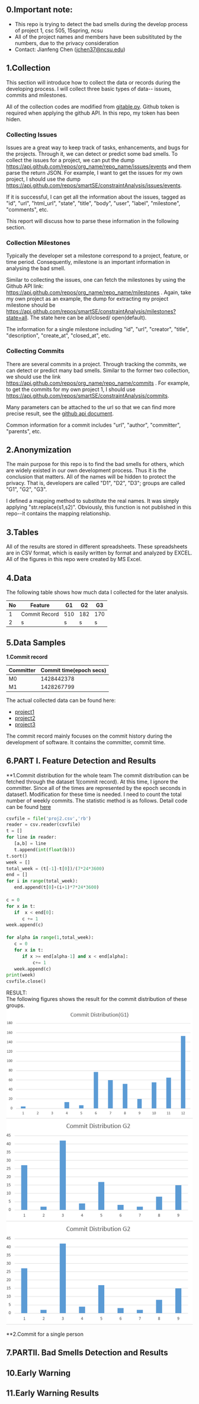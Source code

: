 ## 0.Important note:  
- This repo is trying to detect the bad smells during the develop process of project 1, csc 505, 15spring, ncsu  
- All of the project names and members have been subsitituted by the numbers, due to the privacy consideration  
- Contact: Jianfeng Chen (jchen37@ncsu.edu)

## 1.Collection
This section will introduce how to collect the data or records during the developing process. I will collect three basic types of data-- issues, commits and milestones.  

All of the collection codes are modified from [gitable.py](https://gist.github.com/timm/a87fff1d8f0210372f26). Github token is required when applying the github API. In this repo, my token has been hiden.

### Collecting Issues
Issues are a great way to keep track of tasks, enhancements, and bugs for the projects. Through it, we can detect or predict some bad smells. To collect the issues for a project, we can put the dump https://api.github.com/repos/org_name/repo_name/issues/events and them parse the return JSON. For example, I want to get the issues for my own project, I should use the dump https://api.github.com/repos/smartSE/constraintAnalysis/issues/events.  

If it is successful, I can get all the information about the issues, tagged as "id", "url", "html_url", "state", "title", "body", "user", "label", "milestone", "comments", etc.  

This report will discuss how to parse these information in the following section.

### Collection Milestones
Typically the developer set a milestone correspond to a project, feature, or time period. Consequently, milestone is an important information in analysing the bad smell.

Similar to collecting the issues, one can fetch the milestones by using the Github API link: https://api.github.com/repos/org_name/repo_name/milestones . Again, take my own project as an example, the dump for extracting my project milestone should be https://api.github.com/repos/smartSE/constraintAnalysis/milestones?state=all. The state here can be all/closed/ open(default). 

The information for a single milestone including "id", "url", "creator", "title", "description", "create_at", "closed_at", etc.

### Collecting Commits
There are several commits in a project. Through tracking the commits, we can detect or predict many bad smells.
 Similar to the former two collection, we should use the link https://api.github.com/repos/org_name/repo_name/commits . For example, to get the commits for my own project 1, I should use https://api.github.com/repos/smartSE/constraintAnalysis/commits.

Many parameters can be attached to the url so that we can find more precise result, see the [github api document](https://developer.github.com/v3/repos/commits/).

Common information for a commit includes "url", "author", "committer", "parents", etc. 

## 2.Anonymization
The main purpose for this repo is to find the bad smells for others, which are widely existed in our own development process. Thus it is the conclusion that matters. All of the names will be hidden to protect the privacy. That is, developers are called "D1", "D2", "D3"; groups are called "G1", "G2", "G3".

I defined a mapping method to substitute the real names. It was simply applying "str.replace(s1,s2)". Obviously, this function is not published in this repo--it contains the mapping relationship.

## 3.Tables
All of the results are stored in different spreadsheets. These spreadsheets are in CSV format, which is easily written by format and analyzed by EXCEL. All of the figures in this repo were created by MS Excel. 

## 4.Data
The following table shows how much data I collected for the later analysis.

|No|Feature|G1|G2|G3|
|------|-------|--------------|--------------|--------------|
|1|Commit Record|510|182|170|
|2|s|s|s|s|

## 5.Data Samples

**1.Commit record**

|Committer|Commit time(epoch secs)|
|---------|-----------------------|
|M0|1428442378|
|M1|1428267799|

The actual collected data can be found here:  
* [project1](http://commit/proj1.csv)
* [project2](http://commit/proj2.csv)
* [project3](http://commit/proj3.csv)

The commit record mainly focuses on the commit history during the development of software. It contains the committer, commit time.


## 6.PART I. Feature Detection and Results

**1.Commit distribution for the whole team
The commit distribution can be fetched through the dataset 1(commit record). At this time, I ignore the committer. Since all of the times are represented by the epoch seconds in dataset1. Modification for these time is needed. I need to count the total number of weekly commits. The statistic method is as follows. Detail code can be found [here](http://getCommitDis)

```python
csvfile = file('proj2.csv','rb')
reader = csv.reader(csvfile)
t = []
for line in reader:
   [a,b] = line
   t.append(int(float(b)))
t.sort()
week = []
total_week = (t[-1]-t[0])/(7*24*3600)
end = []
for i in range(total_week):
   end.append(t[0]+(i+1)*7*24*3600)

c = 0
for x in t:
   if  x < end[0]:
      c += 1
week.append(c)

for alpha in range(1,total_week):
   c = 0
   for x in t:
      if x >= end[alpha-1] and x < end[alpha]:
          c+= 1
   week.append(c)
print(week)
csvfile.close()
```

RESULT:  
The following figures shows the result for the commit distribution of these groups.
![](./commit/R_commit_dis_g1.PNG)
![](./commit/R_commit_dis_g2.PNG)
![](./commit/R_commit_dis_g2.PNG)

**2.Commit for a single person

## 7.PARTII. Bad Smells Detection and Results

## 10.Early Warning

## 11.Early Warning Results
